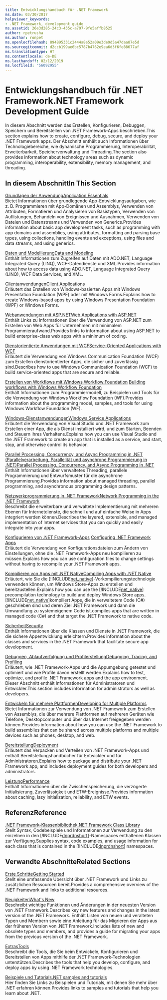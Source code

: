 ```yaml
---
title: Entwicklungshandbuch für .NET Framework
ms.date: 03/30/2017
helpviewer_keywords:
- .NET Framework, development guide
ms.assetid: 26e3d285-24c3-435c-a797-9fe5affb8525
author: rpetrusha
ms.author: ronpet
ms.openlocfilehash: 894895331c2444a8e52a09e3de9d5a47daa87e5d
ms.sourcegitcommit: d2ccb199ae6bc5787b4762e9ea6d3f6fe88677af
ms.translationtype: HT
ms.contentlocale: de-DE
ms.lasthandoff: 02/12/2019
ms.locfileid: "56092955"
---
```

# <a name="net-framework-development-guide"></a><span data-ttu-id="ffced-102">Entwicklungshandbuch für .NET Framework</span><span class="sxs-lookup"><span data-stu-id="ffced-102">.NET Framework Development Guide</span></span>
<span data-ttu-id="ffced-103">In diesem Abschnitt werden das Erstellen, Konfigurieren, Debuggen, Speichern und Bereitstellen von .NET Framework-Apps beschrieben.</span><span class="sxs-lookup"><span data-stu-id="ffced-103">This section explains how to create, configure, debug, secure, and deploy your .NET Framework apps.</span></span> <span data-ttu-id="ffced-104">Der Abschnitt enthält auch Informationen über Technologiebereiche, wie dynamische Programmierung, Interoperabilität, Erweiterbarkeit, Speicherverwaltung und Threading.</span><span class="sxs-lookup"><span data-stu-id="ffced-104">The section also provides information about technology areas such as dynamic programming, interoperability, extensibility, memory management, and threading.</span></span>  
  
## <a name="in-this-section"></a><span data-ttu-id="ffced-105">In diesem Abschnitt</span><span class="sxs-lookup"><span data-stu-id="ffced-105">In This Section</span></span>  
 [<span data-ttu-id="ffced-106">Grundlagen der Anwendung</span><span class="sxs-lookup"><span data-stu-id="ffced-106">Application Essentials</span></span>](../../docs/standard/application-essentials.md)  
 <span data-ttu-id="ffced-107">Bietet Informationen über grundlegende App-Entwicklungsaufgaben, wie z. B. Programmieren mit App-Domänen und Assemblys, Verwenden von Attributen, Formatieren und Analysieren von Basistypen, Verwenden von Auflistungen, Behandeln von Ereignissen und Ausnahmen, Verwenden von Dateien und Datenstreams und Verwenden von Generics.</span><span class="sxs-lookup"><span data-stu-id="ffced-107">Provides information about basic app development tasks, such as programming with app domains and assemblies, using attributes, formatting and parsing base types, using collections, handling events and exceptions, using files and data streams, and using generics.</span></span>  
  
 [<span data-ttu-id="ffced-108">Daten und Modellierung</span><span class="sxs-lookup"><span data-stu-id="ffced-108">Data and Modeling</span></span>](../../docs/framework/data/index.md)  
 <span data-ttu-id="ffced-109">Enthält Informationen zum Zugreifen auf Daten mit ADO.NET, Language Integrated Query (LINQ), WCF-Datendienste und XML.</span><span class="sxs-lookup"><span data-stu-id="ffced-109">Provides information about how to access data using ADO.NET, Language Integrated Query (LINQ), WCF Data Services, and XML.</span></span>  
  
 [<span data-ttu-id="ffced-110">Clientanwendungen</span><span class="sxs-lookup"><span data-stu-id="ffced-110">Client Applications</span></span>](../../docs/framework/develop-client-apps.md)  
 <span data-ttu-id="ffced-111">Erläutert das Erstellen von Windows-basierten Apps mit Windows Presentation Foundation (WPF) oder mit Windows Forms.</span><span class="sxs-lookup"><span data-stu-id="ffced-111">Explains how to create Windows-based apps by using Windows Presentation Foundation (WPF) or Windows Forms.</span></span>  
  
 [<span data-ttu-id="ffced-112">Webanwendungen mit ASP.NET</span><span class="sxs-lookup"><span data-stu-id="ffced-112">Web Applications with ASP.NET</span></span>](../../docs/framework/develop-web-apps-with-aspnet.md)  
 <span data-ttu-id="ffced-113">Enthält Links zu Informationen über die Verwendung von ASP.NET zum Erstellen von Web Apps für Unternehmen mit minimalem Programmieraufwand.</span><span class="sxs-lookup"><span data-stu-id="ffced-113">Provides links to information about using ASP.NET to build enterprise-class web apps with a minimum of coding.</span></span>  
  
 [<span data-ttu-id="ffced-114">Dienstorientierte Anwendungen mit WCF</span><span class="sxs-lookup"><span data-stu-id="ffced-114">Service-Oriented Applications with WCF</span></span>](../../docs/framework/wcf/index.md)  
 <span data-ttu-id="ffced-115">Erläutert die Verwendung von Windows Communication Foundation (WCF) zum Erstellen dienstorientierter Apps, die sicher und zuverlässig sind.</span><span class="sxs-lookup"><span data-stu-id="ffced-115">Describes how to use Windows Communication Foundation (WCF) to build service-oriented apps that are secure and reliable.</span></span>  
  
 <span data-ttu-id="ffced-116">[Erstellen von Workflows mit Windows Workflow Foundation](windows-workflow-foundation/index.md)   </span><span class="sxs-lookup"><span data-stu-id="ffced-116">[Building workflows with Windows Workflow Foundation](windows-workflow-foundation/index.md)   </span></span>  
 <span data-ttu-id="ffced-117">Enthält Informationen zum Programmiermodell, zu Beispielen und Tools für die Verwendung von Windows Workflow Foundation (WF).</span><span class="sxs-lookup"><span data-stu-id="ffced-117">Provides information about the programming model, samples, and tools for using Windows Workflow Foundation (WF).</span></span>  

 [<span data-ttu-id="ffced-118">Windows-Dienstanwendungen</span><span class="sxs-lookup"><span data-stu-id="ffced-118">Windows Service Applications</span></span>](../../docs/framework/windows-services/index.md)  
 <span data-ttu-id="ffced-119">Erläutert die Verwendung von Visual Studio und .NET Framework zum Erstellen einer App, die als Dienst installiert wird, und zum Starten, Beenden und Steuern ihres Verhaltens.</span><span class="sxs-lookup"><span data-stu-id="ffced-119">Explains how you can use Visual Studio and the .NET Framework to create an app that is installed as a service, and start, stop, and otherwise control its behavior.</span></span>  
  
 [<span data-ttu-id="ffced-120">Parallel Processing, Concurrency, and Async Programming in .NET (Parallelverarbeitung, Parallelität und asynchrone Programmierung in .NET)</span><span class="sxs-lookup"><span data-stu-id="ffced-120">Parallel Processing, Concurrency, and Async Programming in .NET</span></span>](../../docs/standard/parallel-processing-and-concurrency.md)  
 <span data-ttu-id="ffced-121">Enthält Informationen über verwaltetes Threading, parallele Programmierung und Entwurfsmuster für die asynchrone Programmierung.</span><span class="sxs-lookup"><span data-stu-id="ffced-121">Provides information about managed threading, parallel programming, and asynchronous programming design patterns.</span></span>  
  
 [<span data-ttu-id="ffced-122">Netzwerkprogrammierung in .NET Framework</span><span class="sxs-lookup"><span data-stu-id="ffced-122">Network Programming in the .NET Framework</span></span>](../../docs/framework/network-programming/index.md)  
 <span data-ttu-id="ffced-123">Beschreibt die erweiterbare und verwaltete Implementierung mit mehreren Ebenen für Internetdienste, die schnell und auf einfache Weise in Apps integriert werden können.</span><span class="sxs-lookup"><span data-stu-id="ffced-123">Describes the layered, extensible, and managed implementation of Internet services that you can quickly and easily integrate into your apps.</span></span>  
  
 <span data-ttu-id="ffced-124">[Konfigurieren von .NET Framework-Apps](configure-apps/index.md)  </span><span class="sxs-lookup"><span data-stu-id="ffced-124">[Configuring .NET Framework Apps](configure-apps/index.md)  </span></span>  
 <span data-ttu-id="ffced-125">Erläutert die Verwendung von Konfigurationsdateien zum Ändern von Einstellungen, ohne die .NET Framework-Apps neu kompilieren zu müssen.</span><span class="sxs-lookup"><span data-stu-id="ffced-125">Explains how you can use configuration files to change settings without having to recompile your .NET Framework apps.</span></span>  
  
 [<span data-ttu-id="ffced-126">Kompilieren von Apps mit .NET Native</span><span class="sxs-lookup"><span data-stu-id="ffced-126">Compiling Apps with .NET Native</span></span>](../../docs/framework/net-native/index.md)  
 <span data-ttu-id="ffced-127">Erläutert, wie Sie die [!INCLUDE[net_native](../../includes/net-native-md.md)]-Vorkompilierungstechnologie verwenden können, um Windows Store-Apps zu erstellen und bereitzustellen.</span><span class="sxs-lookup"><span data-stu-id="ffced-127">Explains how you can use the [!INCLUDE[net_native](../../includes/net-native-md.md)] precompilation technology to build and deploy Windows Store apps.</span></span> [!INCLUDE[net_native](../../includes/net-native-md.md)]<span data-ttu-id="ffced-128">kompiliert Apps, die in verwaltetem Code (C#) geschrieben sind und deren Ziel .NET Framework und dann die Umwandlung zu systemeigenem Code ist.</span><span class="sxs-lookup"><span data-stu-id="ffced-128">compiles apps that are written in managed code (C#) and that target the .NET Framework to native code.</span></span>  
  
 [<span data-ttu-id="ffced-129">Sicherheit</span><span class="sxs-lookup"><span data-stu-id="ffced-129">Security</span></span>](../../docs/standard/security/index.md)  
 <span data-ttu-id="ffced-130">Enthält Informationen über die Klassen und Dienste in .NET Framework, die die sichere Appentwicklung erleichtern.</span><span class="sxs-lookup"><span data-stu-id="ffced-130">Provides information about the classes and services in the .NET Framework that facilitate secure app development.</span></span>  
  
 [<span data-ttu-id="ffced-131">Debuggen, Ablaufverfolgung und Profilerstellung</span><span class="sxs-lookup"><span data-stu-id="ffced-131">Debugging, Tracing, and Profiling</span></span>](../../docs/framework/debug-trace-profile/index.md)  
 <span data-ttu-id="ffced-132">Erläutert, wie .NET Framework-Apps und die Appumgebung getestet und optimiert und wie Profile davon erstellt werden.</span><span class="sxs-lookup"><span data-stu-id="ffced-132">Explains how to test, optimize, and profile .NET Framework apps and the app environment.</span></span> <span data-ttu-id="ffced-133">Dieser Abschnitt enthält Informationen für Administratoren und Entwickler.</span><span class="sxs-lookup"><span data-stu-id="ffced-133">This section includes information for administrators as well as developers.</span></span>  
  
 [<span data-ttu-id="ffced-134">Entwickeln für mehrere Plattformen</span><span class="sxs-lookup"><span data-stu-id="ffced-134">Developing for Multiple Platforms</span></span>](../../docs/standard/cross-platform/index.md)  
 <span data-ttu-id="ffced-135">Bietet Informationen zur Verwendung von .NET Framework zum Erstellen von Assemblys, die über mehrere Plattformen auf mehreren Geräten wie Telefone, Desktopcomputer und über das Internet freigegeben werden können.</span><span class="sxs-lookup"><span data-stu-id="ffced-135">Provides information about how you can use the .NET Framework to build assemblies that can be shared across multiple platforms and multiple devices such as phones, desktop, and web.</span></span>  
  
 [<span data-ttu-id="ffced-136">Bereitstellung</span><span class="sxs-lookup"><span data-stu-id="ffced-136">Deployment</span></span>](../../docs/framework/deployment/index.md)  
 <span data-ttu-id="ffced-137">Erläutert das Verpacken und Verteilen von .NET Framework-Apps und enthält Bereitstellungshandbücher für Entwickler und für Administratoren.</span><span class="sxs-lookup"><span data-stu-id="ffced-137">Explains how to package and distribute your .NET Framework app, and includes deployment guides for both developers and administrators.</span></span>  
  
 [<span data-ttu-id="ffced-138">Leistung</span><span class="sxs-lookup"><span data-stu-id="ffced-138">Performance</span></span>](../../docs/framework/performance/index.md)  
 <span data-ttu-id="ffced-139">Enthält Informationen über die Zwischenspeicherung, die verzögerte Initialisierung, Zuverlässigkeit und ETW-Ereignisse.</span><span class="sxs-lookup"><span data-stu-id="ffced-139">Provides information about caching, lazy initialization, reliability, and ETW events.</span></span>  
 
## <a name="reference"></a><span data-ttu-id="ffced-140">Referenz</span><span class="sxs-lookup"><span data-stu-id="ffced-140">Reference</span></span>  
 [<span data-ttu-id="ffced-141">.NET Framework-Klassenbibliothek</span><span class="sxs-lookup"><span data-stu-id="ffced-141">.NET Framework Class Library</span></span>](/dotnet/api/?view=netframework-4.7)  
 <span data-ttu-id="ffced-142">Stellt Syntax, Codebeispiele und Informationen zur Verwendung zu den einzelnen in den [!INCLUDE[dnprdnshort](../../includes/dnprdnshort-md.md)]-Namespaces enthaltenen Klassen zur Verfügung.</span><span class="sxs-lookup"><span data-stu-id="ffced-142">Supplies syntax, code examples, and usage information for each class that is contained in the [!INCLUDE[dnprdnshort](../../includes/dnprdnshort-md.md)] namespaces.</span></span>  
  
## <a name="related-sections"></a><span data-ttu-id="ffced-143">Verwandte Abschnitte</span><span class="sxs-lookup"><span data-stu-id="ffced-143">Related Sections</span></span>  
 [<span data-ttu-id="ffced-144">Erste Schritte</span><span class="sxs-lookup"><span data-stu-id="ffced-144">Getting Started</span></span>](../../docs/framework/get-started/index.md)  
 <span data-ttu-id="ffced-145">Stellt eine umfassende Übersicht über .NET Framework und Links zu zusätzlichen Ressourcen bereit.</span><span class="sxs-lookup"><span data-stu-id="ffced-145">Provides a comprehensive overview of the .NET Framework and links to additional resources.</span></span>  
  
 [<span data-ttu-id="ffced-146">Neuigkeiten</span><span class="sxs-lookup"><span data-stu-id="ffced-146">What's New</span></span>](../../docs/framework/whats-new/index.md)  
 <span data-ttu-id="ffced-147">Beschreibt wichtige Funktionen und Änderungen in der neuesten Version von .NET Framework.</span><span class="sxs-lookup"><span data-stu-id="ffced-147">Describes key new features and changes in the latest version of the .NET Framework.</span></span> <span data-ttu-id="ffced-148">Enthält Listen von neuen und veralteten Typen und Membern sowie eine Anleitung für das Migrieren der Apps aus der früheren Version von .NET Framework.</span><span class="sxs-lookup"><span data-stu-id="ffced-148">Includes lists of new and obsolete types and members, and provides a guide for migrating your apps from the previous version of the .NET Framework.</span></span>  
  
 [<span data-ttu-id="ffced-149">Extras</span><span class="sxs-lookup"><span data-stu-id="ffced-149">Tools</span></span>](../../docs/framework/tools/index.md)  
 <span data-ttu-id="ffced-150">Beschreibt die Tools, die Sie beim Entwickeln, Konfigurieren und Bereitstellen von Apps mithilfe der .NET Framework-Technologien unterstützen.</span><span class="sxs-lookup"><span data-stu-id="ffced-150">Describes the tools that help you develop, configure, and deploy apps by using .NET Framework technologies.</span></span>  
  
 [<span data-ttu-id="ffced-151">Beispiele und Tutorials</span><span class="sxs-lookup"><span data-stu-id="ffced-151">.NET samples and tutorials</span></span>](../samples-and-tutorials/index.md)  
 <span data-ttu-id="ffced-152">Hier finden Sie Links zu Beispielen und Tutorials, mit denen Sie mehr über .NET erfahren können.</span><span class="sxs-lookup"><span data-stu-id="ffced-152">Provides links to samples and tutorials that help you learn about .NET.</span></span>
